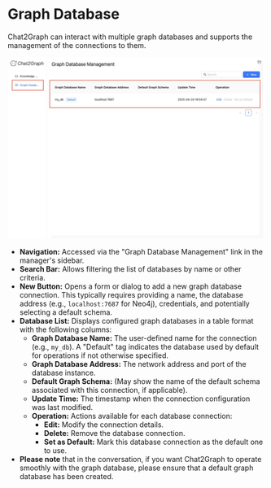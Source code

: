# Graph Database

Chat2Graph can interact with multiple graph databases and supports the management of the connections to them.

![](../../../img/graph-db-management.png)

+ **Navigation:** Accessed via the "Graph Database Management" link in the manager's sidebar.
+ **Search Bar:** Allows filtering the list of databases by name or other criteria.
+ **New Button:** Opens a form or dialog to add a new graph database connection. This typically requires providing a name, the database address (e.g., `localhost:7687` for Neo4j), credentials, and potentially selecting a default schema.
+ **Database List:** Displays configured graph databases in a table format with the following columns:
    - **Graph Database Name:** The user-defined name for the connection (e.g., `my_db`). A "Default" tag indicates the database used by default for operations if not otherwise specified.
    - **Graph Database Address:** The network address and port of the database instance.
    - **Default Graph Schema:** (May show the name of the default schema associated with this connection, if applicable).
    - **Update Time:** The timestamp when the connection configuration was last modified.
    - **Operation:** Actions available for each database connection:
        * **Edit:** Modify the connection details.
        * **Delete:** Remove the database connection.
        * **Set as Default:** Mark this database connection as the default one to use.
+ **Please note** that in the conversation, if you want Chat2Graph to operate smoothly with the graph database, please ensure that a default graph database has been created.